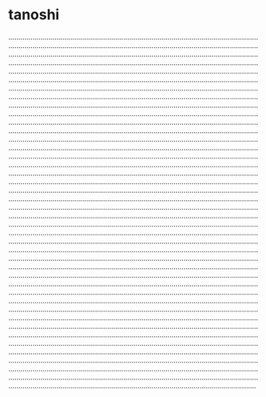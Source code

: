 # tanoshi
.......................................................................................................................................................................................................................................................................................................................................................................................................................................................................................................................................................................................................................................................................................................................................................................................................................................................................................................................................................................................................................................................................................................................................................................................................................................................................................................................................................................................................................................................................................................................................................................................................................................................................................................................................................................................................................................................................................................................................................................................................................................................................................................................................................................................................................................................................................................................................................................................................................................................................................................................................................................................................................................................................................................................................................................................................................................................................................................................................................................................................................................................................................................................................................................................................................................................................................................................................................................................................................................................................................................................................................................................................................................................................................................................................................................................................................................................................................................................................................................................................................................................................................................................................................................................................................................................................................................................................................................................................................................................................................................................................................................................................................................................................................................................................................................................................................................................................................................................................................................................................................................................................................................................................................................................................................................................................................................................................................................................................................